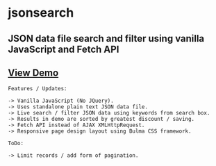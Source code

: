 # jsonsearch
## JSON data file search and filter using vanilla JavaScript and Fetch API  

## [View Demo](https://mtbradley.github.io/jsonsearch)

    Features / Updates:

    -> Vanilla JavaScript (No JQuery).  
    -> Uses standalone plain text JSON data file.   
    -> Live search / filter JSON data using keywords from search box.  
    -> Results in demo are sorted by greatest discount / saving.  
    -> Fetch API instead of AJAX XMLHttpRequest.  
    -> Responsive page design layout using Bulma CSS framework.   

    ToDo:

    -> Limit records / add form of pagination.  
